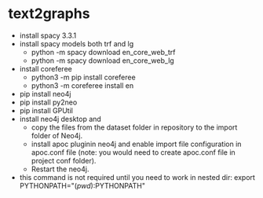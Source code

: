 # text2graphs

- install spacy 3.3.1
- install spacy models both trf and lg
  - python -m spacy download en_core_web_trf
  - python -m spacy download en_core_web_lg
- install coreferee
  - python3 -m pip install coreferee
  - python3 -m coreferee install en
- pip install neo4j
- pip install py2neo
- pip install GPUtil
- install neo4j desktop and 
  - copy the files from the dataset folder in repository to the import folder of Neo4j. 
  - install apoc pluginin neo4j and enable import file configuration in apoc.conf file (note: you would need to create apoc.conf file in project conf folder). 
  - Restart the neo4j.
- this command is not required until you need to work in nested dir: export PYTHONPATH="$(pwd):$PYTHONPATH"
